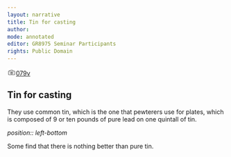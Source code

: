 ```yaml
---
layout: narrative
title: Tin for casting
author:
mode: annotated
editor: GR8975 Seminar Participants
rights: Public Domain
---
```


 <a href="http://gallica.bnf.fr/ark:/12148/btv1b10500001g/f164.image"><img src="../assets/photo-icon.png" alt="folio images" style="display:inline-block; margin-bottom:-3px;">079v</a><br/> 
## Tin for casting

 
They use common tin, which is the one that pewterers use for plates, which is composed of 9 or ten pounds of pure lead on one quintall of tin.
 
*position:: left-bottom*

 Some find that there is nothing better than pure tin. 
 
